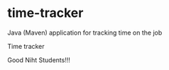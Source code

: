 # time-tracker
Java (Maven) application for tracking time on the job

Time tracker

Good Niht Students!!!

